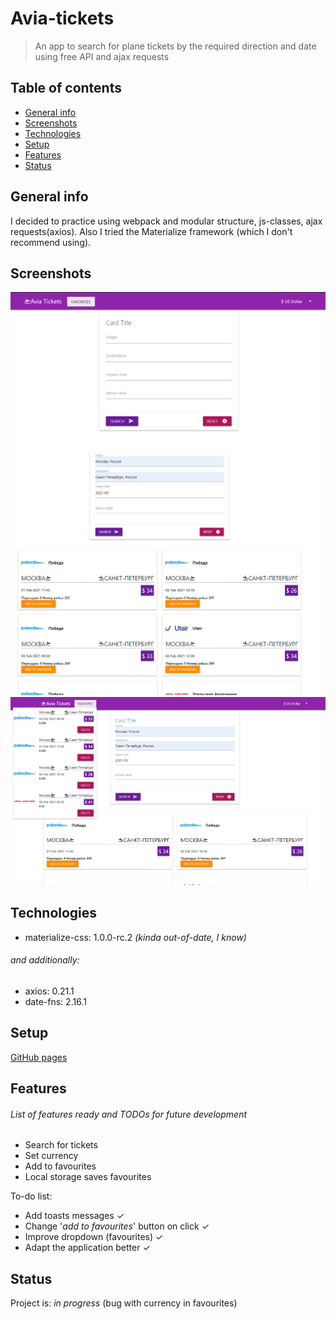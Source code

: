 # Avia-tickets
> An app  to search for plane tickets by the required direction and date using free API and ajax requests

## Table of contents
* [General info](#general-info)
* [Screenshots](#screenshots)
* [Technologies](#technologies)
* [Setup](#setup)
* [Features](#features)
* [Status](#status)

## General info
I decided to practice using webpack and modular structure, js-classes, ajax requests(axios). 
Also I tried the Materialize framework (which I don't recommend using).

## Screenshots
![Example screenshot](./src/img/screenshot_1.png)
![Example screenshot](./src/img/screenshot_2.png)
![Example screenshot](./src/img/screenshot_3.png)

## Technologies
* materialize-css: 1.0.0-rc.2 _(kinda out-of-date, I know)_
###### and additionally:
* axios: 0.21.1
* date-fns: 2.16.1

## Setup
[GitHub pages](https://ic3top.github.io/Avia-tickets/dist/)

## Features
###### List of features ready and TODOs for future development
* Search for tickets
* Set currency
* Add to favourites
* Local storage saves favourites

To-do list:
* Add toasts messages ✓
* Change '_add to favourites_' button on click ✓
* Improve dropdown (favourites) ✓
* Adapt the application better ✓

## Status
Project is: _in progress_
(bug with currency in favourites)
